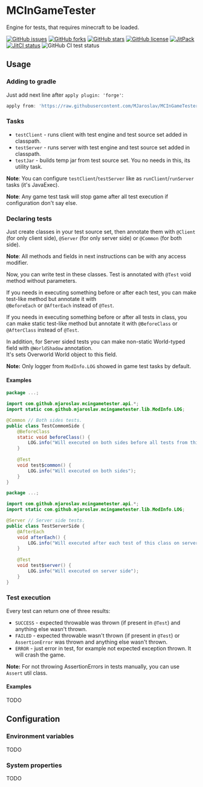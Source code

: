 # MCInGameTester

Engine for tests, that requires minecraft to be loaded.

[![GitHub issues](https://img.shields.io/github/issues/mjaroslav/mcingametester)](https://github.com/mjaroslav/mcingametester/issues "GitHub issues")
[![GitHub forks](https://img.shields.io/github/forks/mjaroslav/mcingametester)](https://github.com/mjaroslav/mcingametester/network "GitHub forks")
[![GitHub stars](https://img.shields.io/github/stars/mjaroslav/mcingametester)](https://github.com/mjaroslav/mcingametester/stargazers "GitHub stars")
[![GitHub license](https://img.shields.io/github/license/mjaroslav/mcingametester)](https://github.com/MJaroslav/mcingametester/blob/master/LICENSE "Open license")
[![JitPack](https://jitpack.io/v/MJaroslav/MCInGameTester.svg)](https://jitpack.io/#MJaroslav/MCInGameTester "JitPack")
[![JitCI status](https://jitci.com/gh/MJaroslav/MCInGameTester/svg)](https://jitci.com/gh/MJaroslav/MCInGameTester "JitCI")
![GitHub CI test status](https://github.com/MJaroslav/MCInGameTester/actions/workflows/ci-test.yml/badge.svg)

## Usage

### Adding to gradle

Just add next line after `apply plugin: 'forge'`:

```groovy
apply from: 'https://raw.githubusercontent.com/MJaroslav/MCInGameTester/master/gradle/configurations/v1.gradle'
```

### Tasks

- `testClient` - runs client with test engine and test source set added in classpath.
- `testServer` - runs server with test engine and test source set added in classpath.
- `testJar` - builds temp jar from test source set. You no needs in this, its utility task.

**Note**: You can configure `testClient`/`testServer` like as `runClient`/`runServer` tasks (it's JavaExec).

**Note**: Any game test task will stop game after all test execution if configuration don't say else.

### Declaring tests

Just create classes in your test source set, then annotate them with `@Client` (for only client side),
`@Server` (for only server side) or `@Common` (for both side).

**Note**: All methods and fields in next instructions can be with any access modifier.

Now, you can write test in these classes. Test is annotated with `@Test` void method without parameters.

If you needs in executing something before or after each test, you can make test-like method but annotate it with \
`@BeforeEach` or `@AfterEach` instead of `@Test`.

If you needs in executing something before or after all tests in class, you can make static test-like method but
annotate it with `@BeforeClass` or `@AfterClass` instead of `@Test`.

In addition, for Server sided tests you can make non-static World-typed field with `@WorldShadow` annotation. \
It's sets Overworld World object to this field.

**Note:** Only logger from `ModInfo.LOG` showed in game test tasks by default.

#### Examples

```java
package ...;

import com.github.mjaroslav.mcingametester.api.*;
import static com.github.mjaroslav.mcingametester.lib.ModInfo.LOG;

@Common // Both sides tests.
public class TestCommomSide {
    @BeforeClass
    static void beforeClass() {
        LOG.info("Will executed on both sides before all tests from this class");
    }
    
    @Test
    void test$common() {
        LOG.info("Will executed on both sides");
    }
}
```

```java
package ...;

import com.github.mjaroslav.mcingametester.api.*;
import static com.github.mjaroslav.mcingametester.lib.ModInfo.LOG;

@Server // Server side tests.
public class TestServerSide {
    @AfterEach
    void afterEach() {
        LOG.info("Will executed after each test of this class on server side");
    }
    
    @Test
    void test$server() {
        LOG.info("Will executed on server side");
    }
}
```

### Test execution

Every test can return one of three results:

- `SUCCESS` - expected throwable was thrown (if present in `@Test`) and anything else wasn't thrown.
- `FAILED` - expected throwable wasn't thrown (if present in `@Test`) or `AssertionError` was thrown and anything else
  wasn't thrown.
- `ERROR` - just error in test, for example not expected exception thrown. It will crash the game.

**Note:** For not throwing AssertionErrors in tests manually, you can use `Assert` util class.

#### Examples

TODO

## Configuration

### Environment variables

TODO

### System properties

TODO
